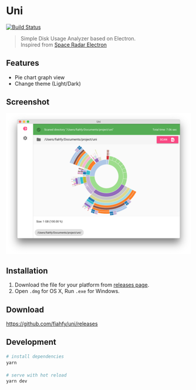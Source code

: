 # Uni
[![Build Status](https://travis-ci.org/fiahfy/uni.svg?branch=master)](https://travis-ci.org/fiahfy/uni)

> Simple Disk Usage Analyzer based on Electron.  
> Inspired from [Space Radar Electron](https://github.com/zz85/space-radar)


## Features
* Pie chart graph view
* Change theme (Light/Dark)


## Screenshot
![screenshot](./build/screenshots/screenshot.png?raw=true)


## Installation
1. Download the file for your platform from [releases page](https://github.com/fiahfy/uni/releases).
2. Open `.dmg` for OS X, Run `.exe` for Windows.


## Download
https://github.com/fiahfy/uni/releases


## Development
``` bash
# install dependencies
yarn

# serve with hot reload
yarn dev
```
